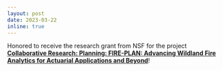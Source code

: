 ```yaml
---
layout: post
date: 2023-03-22
inline: true
---
```


Honored to receive the research grant from NSF for the project **[Collaborative Research: Planning: FIRE-PLAN: Advancing Wildland Fire Analytics for Actuarial Applications and Beyond](https://www.nsf.gov/awardsearch/showAward?AWD_ID=2335846&HistoricalAwards=false)**!
